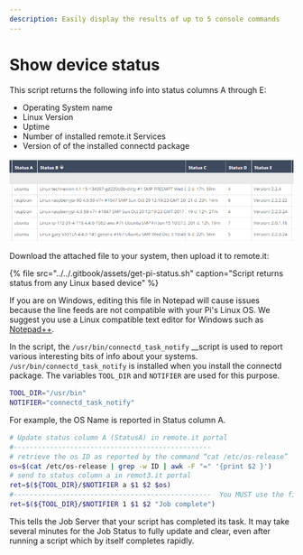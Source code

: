 ```yaml
---
description: Easily display the results of up to 5 console commands
---
```


# Show device status

This script returns the following info into status columns A through E:

* Operating System name
* Linux Version
* Uptime
* Number of installed remote.it Services
* Version of of the installed connectd package

![](../../.gitbook/assets/image%20%2899%29.png)

Download the attached file to your system, then upload it to remote.it:

{% file src="../../.gitbook/assets/get-pi-status.sh" caption="Script returns status from any Linux based device" %}

If you are on Windows, editing this file in Notepad will cause issues because the line feeds are not compatible with your Pi's Linux OS. We suggest you use a Linux compatible text editor for Windows such as [Notepad++](https://notepad-plus-plus.org/).

In the script, the `/usr/bin/connectd_task_notify` __script is used to report various interesting bits of info about your systems. `/usr/bin/connectd_task_notify` is installed when you install the connectd package.  The variables `TOOL_DIR` and `NOTIFIER` are used for this purpose.

```bash
TOOL_DIR="/usr/bin" 
NOTIFIER="connectd_task_notify"
```

For example, the OS Name is reported in Status column A. 

```bash
# Update status column A (StatusA) in remote.it portal
#-------------------------------------------------
# retrieve the os ID as reported by the command “cat /etc/os-release”
os=$(cat /etc/os-release | grep -w ID | awk -F "=" '{print $2 }')
# send to status column a in remot3.it portal
ret=$(${TOOL_DIR}/$NOTIFIER a $1 $2 $os)
#-------------------------------------------------  You MUST use the final line:
ret=$(${TOOL_DIR}/$NOTIFIER 1 $1 $2 "Job complete") 
```

This tells the Job Server that your script has completed its task. It may take several minutes for the Job Status to fully update and clear, even after running a script which by itself completes rapidly.

